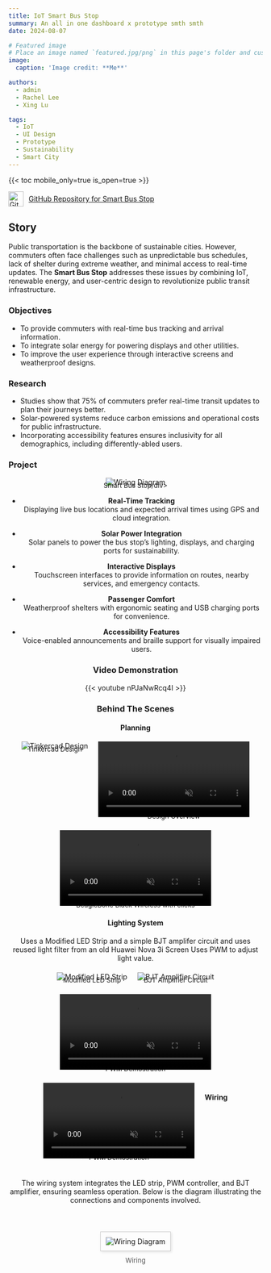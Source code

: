 ```yaml
---
title: IoT Smart Bus Stop
summary: An all in one dashboard x prototype smth smth
date: 2024-08-07

# Featured image
# Place an image named `featured.jpg/png` in this page's folder and customize its options here.
image:
  caption: 'Image credit: **Me**'

authors:
  - admin
  - Rachel Lee
  - Xing Lu

tags:
  - IoT 
  - UI Design
  - Prototype
  - Sustainability
  - Smart City
---
```



{{< toc mobile_only=true is_open=true >}}

<a href="https://github.com/Cayden2606/Smart-Bus-Stop" style="display: flex; align-items: center;" target="_blank">
  <img src="https://github.githubassets.com/images/modules/logos_page/GitHub-Mark.png" alt="GitHub Logo" style="width: 30px; margin-right: 10px;">
  GitHub Repository for Smart Bus Stop
</a>

## Story

Public transportation is the backbone of sustainable cities. However, commuters often face challenges such as unpredictable bus schedules, lack of shelter during extreme weather, and minimal access to real-time updates. The **Smart Bus Stop** addresses these issues by combining IoT, renewable energy, and user-centric design to revolutionize public transit infrastructure.

### Objectives

- To provide commuters with real-time bus tracking and arrival information.
- To integrate solar energy for powering displays and other utilities.
- To improve the user experience through interactive screens and weatherproof designs.

### Research

- Studies show that 75% of commuters prefer real-time transit updates to plan their journeys better.
- Solar-powered systems reduce carbon emissions and operational costs for public infrastructure.
- Incorporating accessibility features ensures inclusivity for all demographics, including differently-abled users.

### Project

<div style="text-align: center;">
  <img src="Media/busprototype.jpeg" alt="Wiring Diagram" style="max-width: 100%; height: auto;">
  <div style="font-size: small; margin-top: -10px;">Smart Bus Stop/div>
</div>

- **Real-Time Tracking**  
  Displaying live bus locations and expected arrival times using GPS and cloud integration.
  
- **Solar Power Integration**  
  Solar panels to power the bus stop’s lighting, displays, and charging ports for sustainability.
  
- **Interactive Displays**  
  Touchscreen interfaces to provide information on routes, nearby services, and emergency contacts.
  
- **Passenger Comfort**  
  Weatherproof shelters with ergonomic seating and USB charging ports for convenience.
  
- **Accessibility Features**  
  Voice-enabled announcements and braille support for visually impaired users.

### Video Demonstration  
{{< youtube nPJaNwRcq4I >}}

### Behind The Scenes
#### Planning
<div style="display: flex; flex-wrap: wrap; justify-content: center; gap: 20px;">
  <div style="text-align: center;">
    <img src="Media/tinkercad.png" alt="Tinkercad Design" style="max-width: 100%; height: auto;">
    <div style="font-size: small; margin-top: -10px;">Tinkercad Design</div>
  </div>
  <div style="text-align: center;">
    <video autoplay loop muted style="max-width: 100%; height: auto;">
      <source src="Media/busmodel.mp4" type="video/mp4">
      Your browser does not support the video tag.
    </video>
    <div style="font-size: small; margin-top: -10px;">Design Overview</div>
  </div>
  <div style="text-align: center;">
    <video autoplay loop muted style="max-width: 100%; height: auto;">
      <source src="Media/BBBWs.mp4" type="video/mp4">
      Your browser does not support the video tag.
    </video>
    <div style="font-size: small; margin-top: -10px;">BeagleBone Black Wireless with clicks</div>
  </div>
</div>


#### Lighting System

Uses a Modified LED Strip and a simple BJT amplifer circuit and uses reused light filter from an old Huawei Nova 3i Screen
Uses PWM to adjust light value.

<div style="display: flex; flex-wrap: wrap; justify-content: center; gap: 20px; margin-top: 20px;">
  <div style="text-align: center;">
    <img src="Media/Lighting.jpeg" alt="Modified LED Strip" style="max-width: 100%; height: auto;">
    <div style="font-size: small; margin-top: -10px;">Modified LED Strip</div>
  </div>
  <div style="text-align: center;">
    <img src="Media/Circuit.jpg" alt="BJT Amplifier Circuit" style="max-width: 100%; height: auto;">
    <div style="font-size: small; margin-top: -10px;">BJT Amplifier Circuit</div>
  </div>
  <div style="text-align: center;">
    <video autoplay loop muted style="max-width: 100%; height: auto;">
      <source src="Media/PWM.mp4" type="video/mp4">
      Your browser does not support the video tag.
    </video>
    <div style="font-size: small; margin-top: -10px;">PWM Demostration</div>
  </div>
    <div style="text-align: center;">
    <video autoplay loop muted style="max-width: 100%; height: auto;">
      <source src="Media/PWM2.mp4" type="video/mp4">
      Your browser does not support the video tag.
    </video>
    <div style="font-size: small; margin-top: -10px;">PWM Demostration</div>
  </div>
  
#### Wiring  

The wiring system integrates the LED strip, PWM controller, and BJT amplifier, ensuring seamless operation. Below is the diagram illustrating the connections and components involved.  

<div style="text-align: center; margin-top: 20px;">
  <img src="Media/wiring.jpg" alt="Wiring Diagram" style="max-width: 100%; height: auto; border: 1px solid #ccc; padding: 10px; box-shadow: 2px 2px 5px rgba(0, 0, 0, 0.1);">
  <div style="font-size: small; margin-top: 10px; color: #555;">Wiring</div>
</div>



